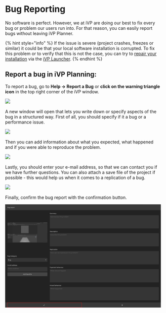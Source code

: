 # Bug Reporting

No software is perfect. However, we at iVP are doing our best to fix every bug or problem our users run into. For that reason, you can easily report bugs without leaving iVP Planner.

{% hint style="info" %}
If the issue is severe (project crashes, freezes or similar) it could be that your local software installation is corrupted. To fix this problem or to verify that this is not the case, you can try to [repair your installation](../ivp-launcher/application-management/repair-installations.md) via the [iVP Launcher](../ivp-launcher/).
{% endhint %}

## Report a bug in iVP Planning:

To report a bug, go to **Help -> Report a Bug** or **click on the warning triangle icon** in the top right corner of the iVP window.

![](../../.gitbook/assets/iVP\_help\_report\_a\_bug\_menu\_entry.jpg)

A new window will open that lets you write down or specify aspects of the bug in a structured way. First of all, you should specify if it a bug or a performance issue.&#x20;

![](../../.gitbook/assets/iVP\_help\_report\_a\_bug\_panel\_options.jpg)

Then you can add information about what you expected, what happened and if you were able to reproduce the problem.

![](../../.gitbook/assets/iVP\_help\_report\_a\_bug\_panel\_basics.jpg)

Lastly, you should enter your e-mail address, so that we can contact you if we have further questions. You can also attach a save file of the project if possible - this would help us when it comes to a replication of a bug.

![](../../.gitbook/assets/iVP\_help\_report\_a\_bug\_panel\_advanced.jpg)

Finally, confirm the bug report with the confirmation button.

![](../../.gitbook\assets\iVP_Bugreport_Confirm.jpg)